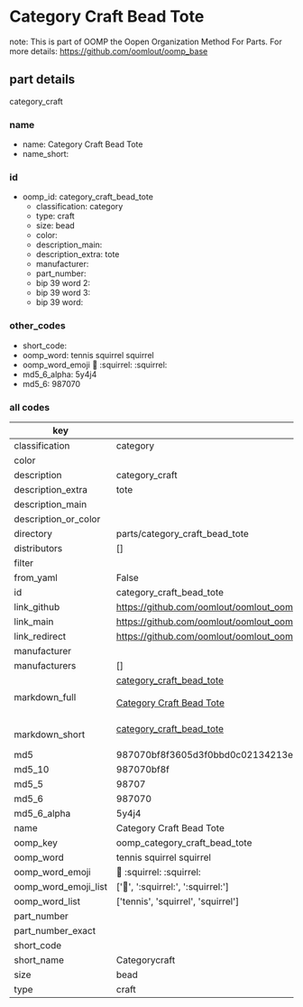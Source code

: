 # Category Craft Bead Tote  

note: This is part of OOMP the Oopen Organization Method For Parts. For more details: https://github.com/oomlout/oomp_base

##  part details
  



category_craft



### name
* name: Category Craft Bead Tote
* name_short: 
### id
* oomp_id: category_craft_bead_tote
  * classification: category
  * type: craft
  * size: bead
  * color: 
  * description_main: 
  * description_extra: tote
  * manufacturer: 
  * part_number: 
  * bip 39 word 2: 
  * bip 39 word 3: 
  * bip 39 word: 

### other_codes
* short_code: 
* oomp_word: tennis squirrel squirrel
* oomp_word_emoji :tennis: :squirrel: :squirrel:
* md5_6_alpha: 5y4j4
* md5_6: 987070









### all codes 
| key | value |  
| --- | --- |  
| classification | category |  
| color |  |  
| description | category_craft |  
| description_extra | tote |  
| description_main |  |  
| description_or_color |   |  
| directory | parts/category_craft_bead_tote |  
| distributors | [] |  
| filter |  |  
| from_yaml | False |  
| id | category_craft_bead_tote |  
| link_github | https://github.com/oomlout/oomlout_oomp_version_1_messy/tree/main/parts/category_craft_bead_tote |  
| link_main | https://github.com/oomlout/oomlout_oomp_version_1_messy/tree/main/parts/category_craft_bead_tote |  
| link_redirect | https://github.com/oomlout/oomlout_oomp_version_1_messy/tree/main/parts/category_craft_bead_tote |  
| manufacturer |  |  
| manufacturers | [] |  
| markdown_full | [category_craft_bead_tote](none)<br>[](none)<br>[Category Craft Bead Tote](none)<br><br> |  
| markdown_short | [category_craft_bead_tote](none)<br><br> |  
| md5 | 987070bf8f3605d3f0bbd0c02134213e |  
| md5_10 | 987070bf8f |  
| md5_5 | 98707 |  
| md5_6 | 987070 |  
| md5_6_alpha | 5y4j4 |  
| name | Category Craft Bead Tote |  
| oomp_key | oomp_category_craft_bead_tote |  
| oomp_word | tennis squirrel squirrel |  
| oomp_word_emoji | :tennis: :squirrel: :squirrel: |  
| oomp_word_emoji_list | [':tennis:', ':squirrel:', ':squirrel:'] |  
| oomp_word_list | ['tennis', 'squirrel', 'squirrel'] |  
| part_number |  |  
| part_number_exact |  |  
| short_code |  |  
| short_name | Categorycraft |  
| size | bead |  
| type | craft |  
